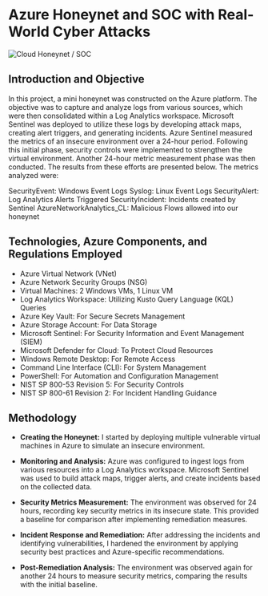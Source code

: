 # Azure Honeynet and SOC with Real-World Cyber Attacks
![Cloud Honeynet / SOC](https:)

## Introduction and Objective

In this project, a mini honeynet was constructed on the Azure platform. The objective was to capture and analyze logs from various sources, which were then consolidated within a Log Analytics workspace. Microsoft Sentinel was deployed to utilize these logs by developing attack maps, creating alert triggers, and generating incidents. Azure Sentinel measured the metrics of an insecure environment over a 24-hour period. Following this initial phase, security controls were implemented to strengthen the virtual environment. Another 24-hour metric measurement phase was then conducted. The results from these efforts are presented below. The metrics analyzed were:

SecurityEvent: Windows Event Logs
Syslog: Linux Event Logs
SecurityAlert: Log Analytics Alerts Triggered
SecurityIncident: Incidents created by Sentinel
AzureNetworkAnalytics_CL: Malicious Flows allowed into our honeynet

## Technologies, Azure Components, and Regulations Employed

- Azure Virtual Network (VNet)
- Azure Network Security Groups (NSG)
- Virtual Machines: 2 Windows VMs, 1 Linux VM
- Log Analytics Workspace: Utilizing Kusto Query Language (KQL) Queries
- Azure Key Vault: For Secure Secrets Management
- Azure Storage Account: For Data Storage
- Microsoft Sentinel: For Security Information and Event Management (SIEM)
- Microsoft Defender for Cloud: To Protect Cloud Resources
- Windows Remote Desktop: For Remote Access
- Command Line Interface (CLI): For System Management
- PowerShell: For Automation and Configuration Management
- NIST SP 800-53 Revision 5: For Security Controls
- NIST SP 800-61 Revision 2: For Incident Handling Guidance

## Methodology

- <b>Creating the Honeynet:</b> I started by deploying multiple vulnerable virtual machines in Azure to simulate an insecure environment.

- <b>Monitoring and Analysis:</b> Azure was configured to ingest logs from various resources into a Log Analytics workspace. Microsoft Sentinel was used to build attack maps, trigger alerts, and create incidents based on the collected data.

- <b>Security Metrics Measurement:</b> The environment was observed for 24 hours, recording key security metrics in its insecure state. This provided a baseline for comparison after implementing remediation measures.

- <b>Incident Response and Remediation:</b> After addressing the incidents and identifying vulnerabilities, I hardened the environment by applying security best practices and Azure-specific recommendations.

- <b>Post-Remediation Analysis:</b> The environment was observed again for another 24 hours to measure security metrics, comparing the results with the initial baseline.


